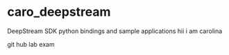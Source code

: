 # caro_deepstream
DeepStream SDK python bindings and sample applications
hii i am carolina



git hub lab exam
